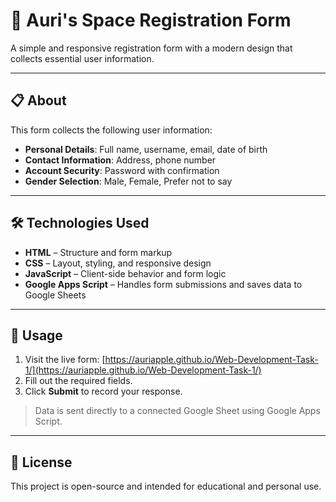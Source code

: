# 🌌 Auri's Space Registration Form

A simple and responsive registration form with a modern design that collects essential user information.

---

## 📋 About

This form collects the following user information:

- **Personal Details**: Full name, username, email, date of birth  
- **Contact Information**: Address, phone number  
- **Account Security**: Password with confirmation  
- **Gender Selection**: Male, Female, Prefer not to say

---

## 🛠 Technologies Used

- **HTML** – Structure and form markup  
- **CSS** – Layout, styling, and responsive design  
- **JavaScript** – Client-side behavior and form logic  
- **Google Apps Script** – Handles form submissions and saves data to Google Sheets

---

## 🚀 Usage

1. Visit the live form: [https://auriapple.github.io/Web-Development-Task-1/](https://auriapple.github.io/Web-Development-Task-1/)
2. Fill out the required fields.
3. Click **Submit** to record your response.

> Data is sent directly to a connected Google Sheet using Google Apps Script.

---

## 📄 License

This project is open-source and intended for educational and personal use.
